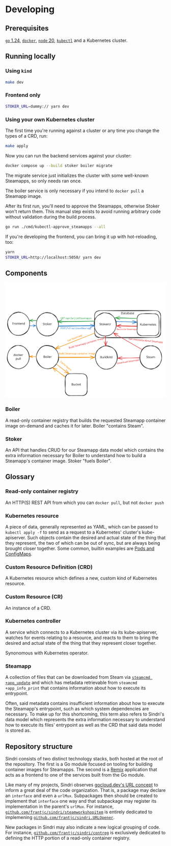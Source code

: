 # Developing

## Prerequisites

[`go` 1.24](https://go.dev/doc/install), [`docker`](https://docs.docker.com/engine/install/), [`node` 20](https://nodejs.org/en/download), [`kubectl`](https://kubernetes.io/docs/tasks/tools/#kubectl) and a Kubernetes cluster.

## Running locally

### Using `kind`

```sh
make dev
```

### Frontend only

```sh
STOKER_URL=dummy:// yarn dev
```

### Using your own Kubernetes cluster

The first time you're running against a cluster or any time you change the types of a CRD, run:

```sh
make apply
```

Now you can run the backend services against your cluster:

```sh
docker compose up --build stoker boiler migrate
```

The migrate service just initializes the cluster with some well-known Steamapps, so only needs ran once.

The boiler service is only necessary if you intend to `docker pull` a Steamapp image.

After its first run, you'll need to approve the Steamapps, otherwise Stoker won't return them. This manual step exists to avoid running arbitrary code without validation during the build process.

```sh
go run ./cmd/kubectl-approve_steamapps --all
```

If you're developing the frontend, you can bring it up with hot-reloading, too:

```sh
yarn
STOKER_URL=http://localhost:5050/ yarn dev
```

## Components

![Architecture](architecture.excalidraw.svg)

### Boiler

A read-only container registry that builds the requested Steamapp container image on-demand and caches it for later. Boiler "contains Steam".

### Stoker

An API that handles CRUD for our Steamapp data model which contains the extra information necessary for Boiler to understand how to build a Steamapp's container image. Stoker "fuels Boiler".

## Glossary

### Read-only container registry

An HTTP(S) REST API from which you can `docker pull`, but not `docker push`

### Kubernetes resource

A piece of data, generally represented as YAML, which can be passed to `kubectl apply -f` to send as a request to a Kubernetes' cluster's kube-apiserver. Such objects contain the desired and actual state of the thing that they represent, the two of which can be out of sync, but are always being brought closer together. Some common, builtin examples are [Pods and ConfigMaps](https://kubernetes.io/docs/concepts/configuration/configmap/#configmaps-and-pods).

### Custom Resource Definition (CRD)

A Kubernetes resource which defines a new, custom kind of Kubernetes resource.

### Custom Resource (CR)

An instance of a CRD.

### Kubernetes controller

A service which connects to a Kubernetes cluster via its kube-apiserver, watches for events relating to a resource, and reacts to them to bring the desired and actual state of the thing that they represent closer together.

Synonomous with Kubernetes operator.

### Steamapp

A collection of files that can be downloaded from Steam via [`steamcmd +app_update`](https://developer.valvesoftware.com/wiki/SteamCMD#Downloading_an_App) and which has metadata retrievable from `steamcmd +app_info_print` that contains information about how to execute its entrypoint.

Often, said metadata contains insufficient information about how to execute the Steamapp's entrypoint, such as which system dependencies are necessary. To make up for this shortcoming, this term also refers to Sindri's data model which represents the extra information necessary to understand how to execute its files' entrypoint as well as the CRD that said data model is stored as.

## Repository structure

Sindri consists of two distinct technology stacks, both hosted at the root of the repository. The first is a Go module focused on tooling for building container images for Steamapps. The second is a [Remix](https://remix.run/) application that acts as a frontend to one of the services built from the Go module.

Like many of my projects, Sindri observes [gocloud.dev's URL concept](https://gocloud.dev/concepts/urls/) to inform a great deal of the code organization. That is, a package may declare an `interface` and even a `urlMux`. Subpackages then should be created to implement that `interface` one way and that subpackage may register its implementation in the parent's `urlMux`. For instance, [`github.com/frantjc/sindri/steamworkshopitem`](https://github.com/frantjc/sindri/tree/main/steamworkshopitem) is entirely dedicated to implemening [`github.com/frantjc/sindri.URLOpener`](https://github.com/frantjc/sindri/blob/main/url_opener.go).

New packages in Sindri may also indicate a new logical grouping of code. For instance, [`github.com/frantjc/sindri/contreg`](https://github.com/frantjc/sindri/tree/main/contreg) is exclusively dedicated to defining the HTTP portion of a read-only container registry.
